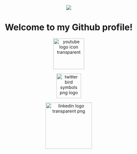 <div id="header" align="center">
  <img src="https://media.giphy.com/media/RbDKaczqWovIugyJmW/giphy.gif" widht="100%"/>
</div>
<h1 align="center">
  Welcome to my Github profile!
</h1>
<div id="socials" align="center">
  <a href="https://www.youtube.com/channel/UCC7nPg6Bc7QXFkntMi1tBgw" title="Youtube logo"><img src="https://www.freepnglogos.com/uploads/youtube-logo-icon-transparent---32.png" width="100" alt="youtube logo icon transparent " /></a>

  <a href="https://twitter.com/Raphi86918638" title="Twitter Logo"><img src="https://www.freepnglogos.com/uploads/twitter-logo-png/twitter-logo-vector-png-clipart-1.png" width="80" alt="twitter bird symbols png logo" /></a>
  
  <a href="https://www.linkedin.com/in/rapha%C3%ABl-larisch-26a326232/" title="LinkedIn Logo"><img src="https://www.freepnglogos.com/uploads/linkedin-logo-transparent-png-16.png" width="150" alt="linkedin logo transparent png" /></a>
  
</div>
  

<!--
**Rxphi/Rxphi** is a ✨ _special_ ✨ repository because its `README.md` (this file) appears on your GitHub profile.

Here are some ideas to get you started:

- 🔭 I’m currently working on ...
- 🌱 I’m currently learning ...
- 👯 I’m looking to collaborate on ...
- 🤔 I’m looking for help with ...
- 💬 Ask me about ...
- 📫 How to reach me: ...
- 😄 Pronouns: ...
- ⚡ Fun fact: ...
-->
